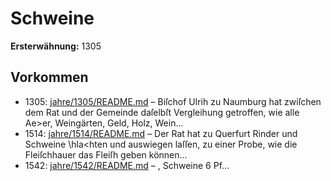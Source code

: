 # Schweine

**Ersterwähnung:** 1305

## Vorkommen
- 1305: [jahre/1305/README.md](../jahre/1305/README.md) – Biſchof Ulrih zu Naumburg hat zwiſchen dem Rat
und der Gemeinde daſelbſt Vergleihung getroffen, wie
alle Ae>er, Weingärten, Geld, Holz, Wein...
- 1514: [jahre/1514/README.md](../jahre/1514/README.md) – Der Rat hat zu Querfurt Rinder und Schweine
\hla<hten und auswiegen laſſen, zu einer Probe, wie die
Fleiſchhauer das Fleiſh geben können...
- 1542: [jahre/1542/README.md](../jahre/1542/README.md) – ,
Schweine 6 Pf...
